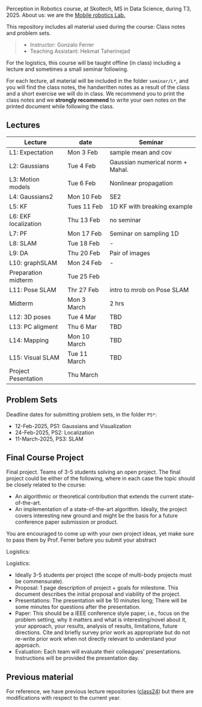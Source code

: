 Perception in Robotics course, at Skoltech, MS in Data Science, during T3, 2025.
About us: we are the [Mobile robotics Lab.](https://sites.skoltech.ru/mobilerobotics/)

This repository includes all material used during the course: Class notes and problem sets.

> * Instructor: Gonzalo Ferrer
> * Teaching Assistant: Hekmat Taherinejad

For the logistics, this course will be taught offline (in class) including a lecture and sometimes a small seminar following.


For each lecture, all material will be included in the folder `seminar/L*`, and you will find the class notes, the handwritten notes as a result of the class and a short exercise we will do in class. We recommend you to print the class notes and we **strongly recommend** to write your own notes on the printed document while following the class.



## Lectures

| Lecture              | date           | Seminar                            |
|----------------------|----------------|------------------------------------|
| L1: Expectation      | Mon 3 Feb      | sample mean and cov                |
| L2: Gaussians        | Tue 4 Feb      | Gaussian numerical norm  + Mahal.  |
| L3: Motion models    | Tue 6  Feb     | Nonlinear propagation              |
| L4: Gaussians2       | Mon 10  Feb    | SE2                      |
| L5: KF               | Tues 11  Feb   | 1D KF with breaking example        |
| L6: EKF localization | Thu 13  Feb    | no seminar                         |
| L7: PF               | Mon 17  Feb    | Seminar on sampling 1D             |
| L8: SLAM             | Tue 18 Feb     | -                                  |
| L9: DA               | Thu 20  Feb    | Pair of images     |
| L10: graphSLAM       | Mon 24  Feb    | -                              |
| Preparation midterm  | Tue 25 Feb     |            |
| L11: Pose SLAM       | Thr 27  Feb    | intro to mrob on Pose SLAM         |
| Midterm              | Mon 3 March    | 2 hrs                              |
| L12: 3D poses        | Tue 4 Mar     | TBD         |
| L13: PC aligment     | Thu 6 Mar     | TBD       |
| L14: Mapping         | Mon 10 March    | TBD                                |
| L15: Visual SLAM     | Tue 11 March    | TBD                                |
| Project Pesentation  | Thu  March    |                                 |


## Problem Sets

Deadline dates for submitting problem sets, in the folder `PS*`:

 * 12-Feb-2025, PS1: Gaussians and Visualization 
 * 24-Feb-2025, PS2: Localization
 * 11-March-2025, PS3: SLAM


## Final Course Project

Final project. Teams of 3-5 students solving an open project. The final project could be either of the following, where in each case the topic should be closely related to the course:

 * An algorithmic or theoretical contribution that extends the current state-of-the-art.
 * An implementation of a state-of-the-art algorithm. Ideally, the project covers interesting new ground and might be the basis for a future conference paper submission or product.
 
You are encouraged to come up with your own project ideas, yet make sure to pass them by Prof. Ferrer before you submit your abstract

Logistics:

Logistics:
 * Ideally 3-5 students per project (the scope of multi-body projects must be commensurate).
 * Proposal: 1 page description of project + goals for milestone. This document describes the initial proposal and viability of the project.
 * Presentations: The presentation will be 10 minutes long; There will be some minutes for questions after the presentation.
 * Paper: This should be a IEEE conference style paper, i.e., focus on the problem setting, why it matters and what is interesting/novel about it, your approach, your results, analysis of results, limitations, future
directions. Cite and briefly survey prior work as appropriate but do not re-write prior work when not directly relevant to understand your approach.
 * Evaluation: Each team will evaluate their colleagues’ presentations. Instructions will be provided the presentation day.


## Previous material
For reference, we have previous lecture repositories ([class24](https://github.com/g-ferrer/Perception-in-Robotics-2024)) but there are modifications with respect to the current year.



